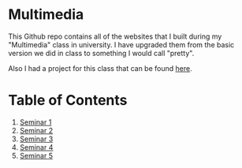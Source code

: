 # Multimedia

This Github repo contains all of the websites that I built during my "Multimedia" class in university. I have upgraded them from the basic version we did in class to something I would call "pretty".

Also I had a project for this class that can be found [here](https://github.com/v4n00/interactive-soundboard/).

# Table of Contents
1. [Seminar 1](https://v4n00.github.io/Multimedia/Seminar%201/index.html)
2. [Seminar 2](https://v4n00.github.io/Multimedia/Seminar%202/index.html)
3. [Seminar 3](https://v4n00.github.io/Multimedia/Seminar%203/index.html)
4. [Seminar 4](https://v4n00.github.io/Multimedia/Seminar%204/index.html)
5. [Seminar 5](https://v4n00.github.io/Multimedia/Seminar%205/index.html)
